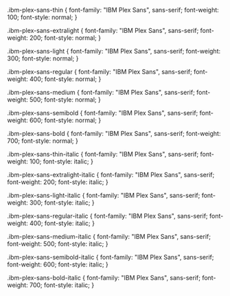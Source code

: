 .ibm-plex-sans-thin {
font-family: "IBM Plex Sans", sans-serif;
font-weight: 100;
font-style: normal;
}

.ibm-plex-sans-extralight {
font-family: "IBM Plex Sans", sans-serif;
font-weight: 200;
font-style: normal;
}

.ibm-plex-sans-light {
font-family: "IBM Plex Sans", sans-serif;
font-weight: 300;
font-style: normal;
}

.ibm-plex-sans-regular {
font-family: "IBM Plex Sans", sans-serif;
font-weight: 400;
font-style: normal;
}

.ibm-plex-sans-medium {
font-family: "IBM Plex Sans", sans-serif;
font-weight: 500;
font-style: normal;
}

.ibm-plex-sans-semibold {
font-family: "IBM Plex Sans", sans-serif;
font-weight: 600;
font-style: normal;
}

.ibm-plex-sans-bold {
font-family: "IBM Plex Sans", sans-serif;
font-weight: 700;
font-style: normal;
}

.ibm-plex-sans-thin-italic {
font-family: "IBM Plex Sans", sans-serif;
font-weight: 100;
font-style: italic;
}

.ibm-plex-sans-extralight-italic {
font-family: "IBM Plex Sans", sans-serif;
font-weight: 200;
font-style: italic;
}

.ibm-plex-sans-light-italic {
font-family: "IBM Plex Sans", sans-serif;
font-weight: 300;
font-style: italic;
}

.ibm-plex-sans-regular-italic {
font-family: "IBM Plex Sans", sans-serif;
font-weight: 400;
font-style: italic;
}

.ibm-plex-sans-medium-italic {
font-family: "IBM Plex Sans", sans-serif;
font-weight: 500;
font-style: italic;
}

.ibm-plex-sans-semibold-italic {
font-family: "IBM Plex Sans", sans-serif;
font-weight: 600;
font-style: italic;
}

.ibm-plex-sans-bold-italic {
font-family: "IBM Plex Sans", sans-serif;
font-weight: 700;
font-style: italic;
}
